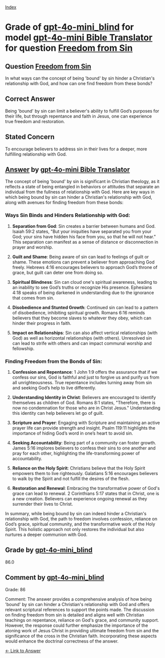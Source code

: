 
[Index](../../../../index.md)
# Grade of [gpt-4o-mini_blind](../../../grading_models/gpt-4o-mini_blind.md) for model [gpt-4o-mini Bible Translator](../../../answering_models/gpt-4o-mini_Bible_Translator.md) for question [Freedom from Sin](../../../questions/Freedom_from_Sin.md)

## Question [Freedom from Sin](../../../questions/Freedom_from_Sin.md)
In what ways can the concept of being 'bound' by sin hinder a Christian's relationship with God, and how can one find freedom from these bonds?

## Correct Answer
Being 'bound' by sin can limit a believer's ability to fulfill God’s purposes for their life, but through repentance and faith in Jesus, one can experience true freedom and restoration.

## Stated Concern
To encourage believers to address sin in their lives for a deeper, more fulfilling relationship with God.

## [Answer](../Freedom_from_Sin.md) by [gpt-4o-mini Bible Translator](../../../answering_models/gpt-4o-mini_Bible_Translator.md)
The concept of being 'bound' by sin is significant in Christian theology, as it reflects a state of being entangled in behaviors or attitudes that separate an individual from the fullness of relationship with God. Here are key ways in which being bound by sin can hinder a Christian's relationship with God, along with avenues for finding freedom from these bonds:

### Ways Sin Binds and Hinders Relationship with God:

1. **Separation from God**: Sin creates a barrier between humans and God. Isaiah 59:2 states, "But your iniquities have separated you from your God; your sins have hidden his face from you, so that he will not hear." This separation can manifest as a sense of distance or disconnection in prayer and worship.

2. **Guilt and Shame**: Being aware of sin can lead to feelings of guilt or shame. These emotions can prevent a believer from approaching God freely. Hebrews 4:16 encourages believers to approach God’s throne of grace, but guilt can deter one from doing so.

3. **Spiritual Blindness**: Sin can cloud one's spiritual awareness, leading to an inability to see God’s truths or recognize His presence. Ephesians 4:18 speaks of being darkened in understanding due to the ignorance that comes from sin.

4. **Disobedience and Stunted Growth**: Continued sin can lead to a pattern of disobedience, inhibiting spiritual growth. Romans 6:16 reminds believers that they become slaves to whatever they obey, which can hinder their progress in faith.

5. **Impact on Relationships**: Sin can also affect vertical relationships (with God) as well as horizontal relationships (with others). Unresolved sin can lead to strife with others and can impact communal worship and fellowship.

### Finding Freedom from the Bonds of Sin:

1. **Confession and Repentance**: 1 John 1:9 offers the assurance that if we confess our sins, God is faithful and just to forgive us and purify us from all unrighteousness. True repentance includes turning away from sin and seeking God’s help to live differently.

2. **Understanding Identity in Christ**: Believers are encouraged to identify themselves as children of God. Romans 8:1 states, "Therefore, there is now no condemnation for those who are in Christ Jesus." Understanding this identity can help believers let go of guilt.

3. **Scripture and Prayer**: Engaging with Scripture and maintaining an active prayer life can provide strength and insight. Psalm 119:11 highlights the importance of hiding God’s word in one’s heart to avoid sin.

4. **Seeking Accountability**: Being part of a community can foster growth. James 5:16 implores believers to confess their sins to one another and pray for each other, highlighting the life-transforming power of accountability.

5. **Reliance on the Holy Spirit**: Christians believe that the Holy Spirit empowers them to live righteously. Galatians 5:16 encourages believers to walk by the Spirit and not fulfill the desires of the flesh.

6. **Restoration and Renewal**: Embracing the transformative power of God's grace can lead to renewal. 2 Corinthians 5:17 states that in Christ, one is a new creation. Believers can experience ongoing renewal as they surrender their lives to Christ.

In summary, while being bound by sin can indeed hinder a Christian's relationship with God, the path to freedom involves confession, reliance on God’s grace, spiritual community, and the transformative work of the Holy Spirit. This holistic approach not only restores the individual but also nurtures a deeper communion with God.

## Grade by [gpt-4o-mini_blind](../../../grading_models/gpt-4o-mini_blind.md)
86.0

## Comment by [gpt-4o-mini_blind](../../../grading_models/gpt-4o-mini_blind.md)
Grade: 86

Comment: The answer provides a comprehensive analysis of how being 'bound' by sin can hinder a Christian's relationship with God and offers relevant scriptural references to support the points made. The discussion on finding freedom from sin is detailed and aligns well with Christian teachings on repentance, reliance on God's grace, and community support. However, the response could further emphasize the importance of the atoning work of Jesus Christ in providing ultimate freedom from sin and the significance of the cross in the Christian faith. Incorporating these aspects would enhance the doctrinal correctness of the answer.

[&lt;- Link to Answer](../Freedom_from_Sin.md)
